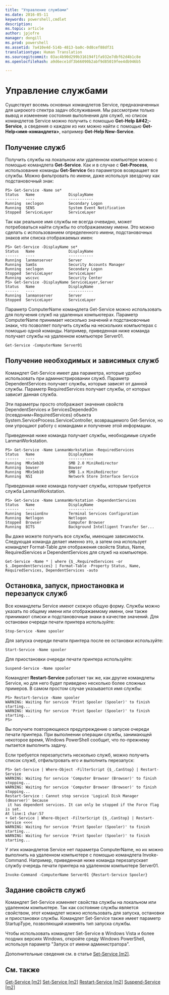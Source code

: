 ```yaml
---
title: "Управление службами"
ms.date: 2016-05-11
keywords: powershell,cmdlet
description: 
ms.topic: article
author: jpjofre
manager: dongill
ms.prod: powershell
ms.assetid: 7a410e4d-514b-4813-ba0c-0d8cef88df31
translationtype: Human Translation
ms.sourcegitcommit: 03ac4b90d299b316194f1fa932e7dbf62d4b1c8e
ms.openlocfilehash: a9d6ece1df3b66090b2abf9d85019fee4db946b5

---
```


# Управление службами
Существует восемь основных командлетов Service, предназначенных для широкого спектра задач обслуживания. Мы рассмотрим только вывод и изменение состояния выполнения для служб, но список командлетов Service можно получить с помощью **Get\-Help \&#42;\-Service**, а сведения о каждом из них можно найти с помощью **Get\-Help<имя\-командлета>**, например **Get\-Help New\-Service**.

## Получение служб
Получить службы на локальном или удаленном компьютере можно с помощью командлета **Get\-Service**. Как и в случае с **Get\-Process**, использование команды **Get\-Service** без параметров возвращает все службы. Можно фильтровать по имени, даже используя звездочку как подстановочный знак:

```
PS> Get-Service -Name se*
Status   Name               DisplayName
------   ----               -----------
Running  seclogon           Secondary Logon
Running  SENS               System Event Notification
Stopped  ServiceLayer       ServiceLayer
```

Так как реальное имя службы не всегда очевидно, может потребоваться найти службы по отображаемому имени. Это можно сделать с использованием определенного имени, подстановочных знаков или списка отображаемых имен:

```
PS> Get-Service -DisplayName se*
Status   Name               DisplayName
------   ----               -----------
Running  lanmanserver       Server
Running  SamSs              Security Accounts Manager
Running  seclogon           Secondary Logon
Stopped  ServiceLayer       ServiceLayer
Running  wscsvc             Security Center
PS> Get-Service -DisplayName ServiceLayer,Server
Status   Name               DisplayName
------   ----               -----------
Running  lanmanserver       Server
Stopped  ServiceLayer       ServiceLayer
```

Параметр ComputerName командлета Get\-Service можно использовать для получения служб на удаленных компьютерах. Параметр ComputerName принимает несколько значений и подстановочные знаки, что позволяет получить службы на нескольких компьютерах с помощью одной команды. Например, приведенная ниже команда получает службы на удаленном компьютере Server01.

```
Get-Service -ComputerName Server01
```

## Получение необходимых и зависимых служб
Командлет Get\-Service имеет два параметра, которые удобно использовать при администрировании служб. Параметр DependentServices получает службы, которые зависят от данной службы. Параметр RequiredServices получает службы, от которых зависит данная служба.

Эти параметры просто отображают значения свойств DependentServices и ServicesDependedOn (псевдоним\=RequiredServices) объекта System.ServiceProcess.ServiceController, возвращаемого Get\-Service, но они упрощают работу с командами и получение этой информации.

Приведенная ниже команда получает службы, необходимые службе LanmanWorkstation.

```
PS> Get-Service -Name LanmanWorkstation -RequiredServices
Status   Name               DisplayName
------   ----               -----------
Running  MRxSmb20           SMB 2.0 MiniRedirector
Running  bowser             Bowser
Running  MRxSmb10           SMB 1.x MiniRedirector
Running  NSI                Network Store Interface Service
```

Приведенная ниже команда получает службы, которым требуется служба LanmanWorkstation.

```
PS> Get-Service -Name LanmanWorkstation -DependentServices
Status   Name               DisplayName
------   ----               -----------
Running  SessionEnv         Terminal Services Configuration
Running  Netlogon           Netlogon
Stopped  Browser            Computer Browser
Running  BITS               Background Intelligent Transfer Ser...
```

Вы даже можете получить все службы, имеющие зависимости. Следующая команда делает именно это, а затем она использует командлет Format\-Table для отображения свойств Status, Name, RequiredServices и DependentServices для служб на компьютере.

```
Get-Service -Name * | where {$_.RequiredServices -or $_.DependentServices} | Format-Table -Property Status, Name, RequiredServices, DependentServices -auto
```

## Остановка, запуск, приостановка и перезапуск служб
Все командлеты Service имеют схожую общую форму. Службы можно указать по общему имени или отображаемому имени, они также принимают списки и подстановочные знаки в качестве значений. Для остановки очереди печати принтера используйте:

```
Stop-Service -Name spooler
```

Для запуска очереди печати принтера после ее остановки используйте:

```
Start-Service -Name spooler
```

Для приостановки очереди печати принтера используйте:

```
Suspend-Service -Name spooler
```

Командлет **Restart\-Service** работает так же, как другие командлеты Service, но для него будет приведено несколько более сложных примеров. В самом простом случае указывается имя службы:

```
PS> Restart-Service -Name spooler
WARNING: Waiting for service 'Print Spooler (Spooler)' to finish starting...
WARNING: Waiting for service 'Print Spooler (Spooler)' to finish starting...
PS>
```

Вы получите повторяющееся предупреждение о запуске очереди печати принтера. При выполнении операции службы, занимающей некоторое время, Windows PowerShell сообщит, что по-прежнему пытается выполнить задачу.

Если требуется перезапустить несколько служб, можно получить список служб, отфильтровать его и выполнить перезапуск:

```
PS> Get-Service | Where-Object -FilterScript {$_.CanStop} | Restart-Service
WARNING: Waiting for service 'Computer Browser (Browser)' to finish stopping...
WARNING: Waiting for service 'Computer Browser (Browser)' to finish stopping...
Restart-Service : Cannot stop service 'Logical Disk Manager (dmserver)' because
 it has dependent services. It can only be stopped if the Force flag is set.
At line:1 char:57
+ Get-Service | Where-Object -FilterScript {$_.CanStop} | Restart-Service <<<<
WARNING: Waiting for service 'Print Spooler (Spooler)' to finish starting...
WARNING: Waiting for service 'Print Spooler (Spooler)' to finish starting...
```

У этих командлетов Service нет параметра ComputerName, но их можно выполнить на удаленном компьютере с помощью командлета Invoke\-Command. Например, приведенная ниже команда перезапускает службу очередь печати принтера на удаленном компьютере Server01.

```
Invoke-Command -ComputerName Server01 {Restart-Service Spooler}
```

## Задание свойств служб
Командлет Set\-Service изменяет свойства службы на локальном или удаленном компьютере. Так как состояние службы является свойством, этот командлет можно использовать для запуска, остановки и приостановки службы. Командлет Set\-Service также имеет параметр StartupType, позволяющий изменять тип запуска службы.

Чтобы использовать командлет Set\-Service в Windows Vista и более поздних версиях Windows, откройте среду Windows PowerShell, используя параметр "Запуск от имени администратора".

Дополнительные сведения см. в статье [Set-Service [m2]](https://technet.microsoft.com/en-us/library/b71e29ed-372b-4e32-a4b7-5eb6216e56c3).

## См. также
[Get-Service [m2]](https://technet.microsoft.com/en-us/library/0a09cb22-0a1c-4a79-9851-4e53075f9cf6)
[Set-Service [m2]](https://technet.microsoft.com/en-us/library/b71e29ed-372b-4e32-a4b7-5eb6216e56c3)
[Restart-Service [m2]](https://technet.microsoft.com/en-us/library/45acf50d-2277-4523-baf7-ce7ced977d0f)
[Suspend-Service [m2]](https://technet.microsoft.com/en-us/library/c8492b87-0e21-4faf-8054-3c83c2ec2826)




<!--HONumber=Jun16_HO4-->


